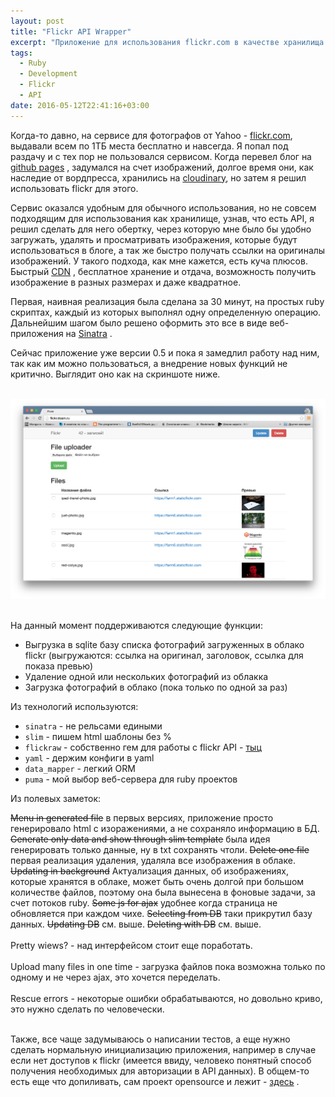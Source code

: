 ```yaml
---
layout: post
title: "Flickr API Wrapper"
excerpt: "Приложение для использования flickr.com в качестве хранилища изображений (например для блога)"
tags:
  - Ruby
  - Development
  - Flickr
  - API
date: 2016-05-12T22:41:16+03:00
---
```


Когда-то давно, на сервисе для фотографов от Yahoo - <a href="https://flickr.com/" target="_blank">flickr.com</a>, выдавали всем по 1ТБ места
бесплатно и навсегда. Я попал под раздачу и с тех пор не пользовался сервисом. Когда перевел блог
на <a href="https://pages.github.com/" target="_blank">github pages</a> , задумался на счет изображений, долгое время они, как наследие от вордпресса, хранились
на <a href="http://cloudinary.com/" target="_blank">cloudinary</a>, но затем я решил использовать flickr для этого.

Cервис оказался удобным для обычного использования, но не совсем подходящим для
использования как хранилище, узнав, что есть API, я решил сделать для него обертку, через
которую мне было бы удобно загружать, удалять и просматривать изображения, которые будут
использоваться в блоге, а так же быстро получать ссылки на оригиналы изображений. У такого подхода,
как мне кажется, есть куча плюсов. Быстрый <a href="https://ru.wikipedia.org/wiki/Content_Delivery_Network" target="_blank">CDN</a> , бесплатное хранение и отдача, возможность получить
изображение в разных размерах и даже квадратное.

Первая, наивная реализация была сделана за 30 минут, на простых ruby скриптах, каждый из которых
выполнял одну определенную операцию. Дальнейшим шагом было решено оформить это все в виде
веб-приложения на <a href="http://www.sinatrarb.com/" target="_blank">Sinatra</a> .

Сейчас приложение уже версии 0.5 и пока я замедлил работу над ним, так как им можно пользоваться,
а внедрение новых функций не критично. Выглядит оно как на скриншоте ниже.

<br>
<img src="https://raw.githubusercontent.com/tonymadbrain/flickr_api/master/screenshot.png">
<br>
<br>

На данный момент поддерживаются следующие функции:

* Выгрузка в sqlite базу списка фотографий загруженных в облако flickr
(выгружаются: ссылка на оригинал, заголовок, ссылка для показа превью)
* Удаление одной или нескольких фотографий из облакка
* Загрузка фотографий в облако (пока только по одной за раз)

Из технологий используются:

* `sinatra` - не рельсами едиными
* `slim` - пишем html шаблоны без %
* `flickraw` - собственно гем для работы с flickr API - <a href="https://github.com/hanklords/flickraw" target="_blank">тыц</a>
* `yaml` - держим конфиги в yaml
* `data_mapper` - легкий ORM
* `puma` - мой выбор веб-сервера для ruby проектов

Из полевых заметок:

<s>Menu in generated file</s> в первых версиях, приложение просто генерировало html с
изоражениями, а не сохраняло информацию в БД.
<s>Generate only data and show through slim template</s> была идея генерировать только данные, ну
в txt сохранять чтоли.
<s>Delete one file</s> первая реализация удаления, удаляла все изображения в облаке.
<s>Updating in background</s> Актуализация данных, об изображениях, которые хранятся в облаке,
может быть очень долгой при большом количестве файлов, поэтому она была вынесена в фоновые задачи,
за счет потоков ruby.
<s>Some js for ajax</s> удобнее когда страница не обновляется при каждом чихе.
<s>Selecting from DB</s> таки прикрутил базу данных.
<s>Updating DB</s> см. выше.
<s>Deleting with DB</s> см. выше.<br><br>
Pretty wiews? - над интерфейсом стоит еще поработать.<br><br>
Upload many files in one time - загрузка файлов пока возможна только по одному и не через ajax,
это хочется переделать.<br><br>
Rescue errors - некоторые ошибки обрабатываются, но довольно криво, это нужно сделать по
человечески.<br><br>

Также, все чаще задумываюсь о написании тестов, а еще нужно сделать нормальную инициализацию
приложения, например в случае если нет доступов к flickr (имеется ввиду, человеко понятный способ
получения необходимых для авторизации в API данных). В общем-то есть еще что допиливать, сам проект
opensource и лежит - <a href="https://github.com/tonymadbrain/flickr_api" target="_blank">здесь</a> .
